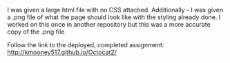 I was given a large html file with no CSS attached.  Additionally - I was given a .png file of what the page should look like with the styling already done.  I worked on this once in another repository but this was a more accurate copy of the .png file.

Follow the link to the deployed, completed assignment: http://kmooney517.github.io/Octocat2/
